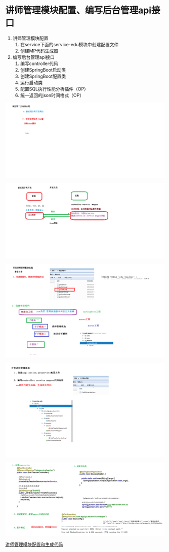 # 讲师管理模块配置、编写后台管理api接口

1. 讲师管理模块配置
   1. 在service下面的service-edu模块中创建配置文件
   2. 创建MP代码生成器
2. 编写后台管理api接口
   1. 编写controller代码
   2. 创建SpringBoot启动类
   3. 创建SpringBoot配置类
   4. 运行启动类
   5. 配置SQL执行性能分析插件（OP）
   6. 统一返回的json时间格式（OP）

![](../../doc/day02/day02随堂笔记/1-内容的介绍.png)

![](../../doc/day02/day02随堂笔记/2-前后端分离开发概念.png)

![](../../doc/day02/day02随堂笔记/3-项目准备工作.png)

![](../../doc/day02/day02随堂笔记/4-代码生成器生成代码.png)

![](../../doc/day02/day02随堂笔记/5-讲师列表接口.png)

[讲师管理模块配置和生成代码](../../doc/day02/day02项目【环境搭建和讲师管理接口开发】/2-讲师管理接口开发/01-讲师管理模块配置和生成代码.ziw)